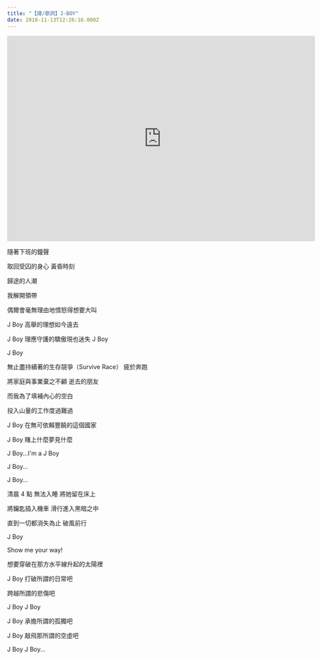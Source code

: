 ```yaml
---
title: "【譯/歌詞】J-BOY"
date: 2018-11-13T12:26:16.000Z
---
```


<iframe width="720" height="480" src="https://www.youtube.com/embed/zpn0_Oq1heI" frameborder="0" allow="accelerometer; autoplay; clipboard-write; encrypted-media; gyroscope; picture-in-picture" allowfullscreen></iframe>

隨著下班的鐘聲

取回受囚的身心 黃昏時刻

歸途的人潮

我解開領帶

偶爾會毫無理由地憤怒得想要大叫

J Boy 高舉的理想如今遠去

J Boy 理應守護的驕傲現也迷失 J Boy

J Boy

無止盡持續著的生存競爭（Survive Race） 疲於奔跑

將家庭與事業棄之不顧 逝去的朋友

而我為了填補內心的空白

投入山量的工作度過難過

J Boy 在無可依賴豐饒的這個國家

J Boy 賭上什麼夢見什麼

J Boy...I'm a J Boy

J Boy...

J Boy...

清晨 4 點 無法入睡 將她留在床上

將鑰匙插入機車 滑行進入黑暗之中

直到一切都消失為止 破風前行

J Boy

Show me your way!

想要穿破在那方水平線升起的太陽裡

J Boy 打破所謂的日常吧

跨越所謂的悲傷吧

J Boy J Boy

J Boy 承擔所謂的孤獨吧

J Boy 敲飛那所謂的空虛吧

J Boy J Boy...
